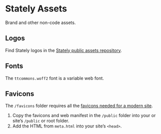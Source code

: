 # Stately Assets

Brand and other non-code assets.

## Logos

Find Stately logos in the [Stately public assets repository](https://github.com/statelyai/public-assets).

## Fonts

The `ttcommons.woff2` font is a variable web font.

## Favicons

The `/favicons` folder requires all the [favicons needed for a modern site](https://evilmartians.com/chronicles/how-to-favicon-in-2021-six-files-that-fit-most-needs).

1. Copy the favicons and web manifest in the `/public` folder into your or site’s `/public` or root folder.
2. Add the HTML from `meta.html` into your site’s `<head>`.